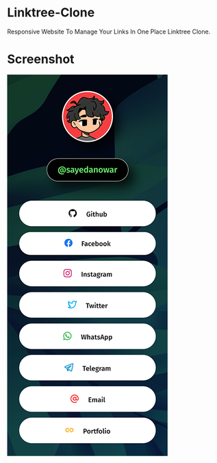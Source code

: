 # Linktree-Clone
Responsive Website To Manage Your Links In One Place Linktree Clone.
# Screenshot
![Screenshot](/img/img.png?raw=true "Screenshot")
